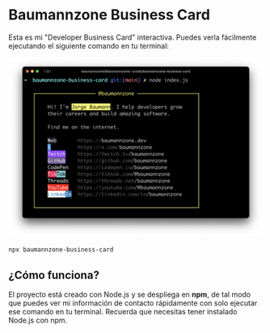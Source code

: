 # Baumannzone Business Card

Esta es mi "Developer Business Card" interactiva. Puedes verla fácilmente ejecutando el siguiente comando en tu terminal:

![baumannzone business card"](./main.png)

```bash
npx baumannzone-business-card
```

## ¿Cómo funciona?
El proyecto está creado con Node.js y se despliega en **npm**, de tal modo que puedes ver mi información de contacto rápidamente con solo ejecutar ese comando en tu terminal.
Recuerda que necesitas tener instalado Node.js con npm.
